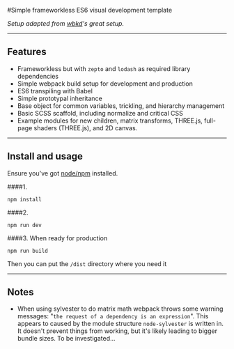 #Simple frameworkless ES6 visual development template

_Setup adapted from [wbkd](https://github.com/wbkd/yet-another-webpack-es6-starterkit)'s great setup._

---

## Features
- Frameworkless but with `zepto` and `lodash` as required library dependencies
- Simple webpack build setup for development and production
- ES6 transpiling with Babel
- Simple prototypal inheritance
- Base object for common variables, trickling, and hierarchy management
- Basic SCSS scaffold, including normalize and critical CSS
- Example modules for new children, matrix transforms, THREE.js, full-page shaders (THREE.js), and 2D canvas.

---

## Install and usage

Ensure you've got [node/npm](https://nodejs.org/en/) installed.

####1.
```
npm install
```

####2. 
```
npm run dev
```

####3.
When ready for production
```
npm run build
```
Then you can put the `/dist` directory where you need it

---

## Notes
- When using sylvester to do matrix math webpack throws some warning messages: "`the request of a dependency is an expression`". This appears to caused by the module structure `node-sylvester` is written in. It doesn't prevent things from working, but it's likely leading to bigger bundle sizes. To be investigated...